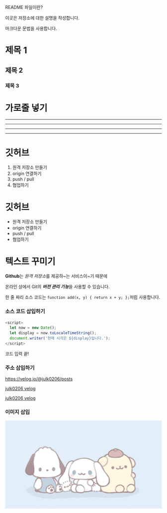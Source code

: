 README 파일이란?

이곳은 저장소에 대한 설명을 작성합니다.

마크다운 문법을 사용합니다.


# 제목 1

## 제목 2

### 제목 3

# 가로줄 넣기

---

- - - -

****

* * *


# 깃허브

1. 원격 저장소 만들기
2. origin 연결하기
3. push / pull
4. 협업하기

# 깃허브

- 원격 저장소 만들기
- origin 연결하기
- push / pull
- 협업하기

# 텍스트 꾸미기

**Github**는 *원격 저장소*를 제공하~는 서비스이~기 때문에

온라인 상에서 Git의 ***버전 관리 기능***을 사용할 수 있습니다.



한 줄 짜리 소스 코드는 `function add(x, y) { return x + y; };`처럼 사용합니다.



### 소스 코드 삽입하기

```Javascript
<script>
  let now = new Date();
  let display = now.toLocaleTimeString();
  document.writer('현재 시각은 ${display}입니다.');
</script>
```

코드 입력 끝!

### 주소 삽입하기 

<https://velog.io/@julk0206/posts>

[julk0206 velog](https://velog.io/@julk0206/posts)

[julk0206 velog](https://velog.io/@julk0206/posts, "개발 스터디 기록")


### 이미지 삽입

![프로필 이미지](./포챠코폼폼푸린.jpg)
